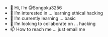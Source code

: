 - 👋 Hi, I’m @Songoku3256
- 👀 I’m interested in ... learning ethical hacking 
- 🌱 I’m currently learning ... basic 
- 💞️ I’m looking to collaborate on ... hacking 
- 📫 How to reach me ...  just email me 


<!---
Songoku3256/Songoku3256 is a ✨ special ✨ repository because its `README.md` (this file) appears on your GitHub profile.
You can click the Preview link to take a look at your changes.
--->

